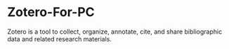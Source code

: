 # Zotero-For-PC
Zotero is a tool to collect, organize, annotate, cite, and share bibliographic data and related research materials.
